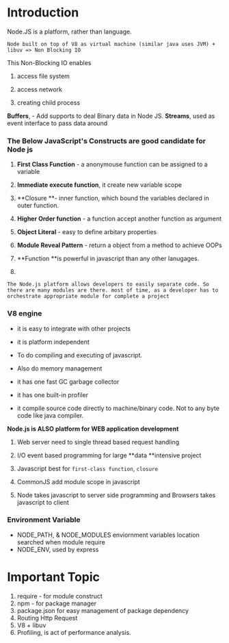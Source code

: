 # Introduction

Node.JS is a platform, rather than language.

```
Node built on top of V8 as virtual machine (similar java uses JVM) + libuv => Non Blocking IO 
```

This Non-Blocking IO enables

1. access file system

2. access network

3. creating child process


**Buffers**, - Add supports to deal Binary data in Node JS.
**Streams**, used as event interface to pass data around

### The Below JavaScript's Constructs  are good candidate for Node js

1. **First Class Function** - a anonymouse function can be assigned to a variable

2. **Immediate execute function**, it create new variable scope

3. **Closure **- inner function, which bound the variables declared in outer function.

4. **Higher Order function** - a function accept another function as argument

5. **Object Literal** -  easy to define arbitary properties

6. **Module Reveal Pattern** -  return a object from a method to achieve OOPs

7. **Function **is powerful in javascript than any other lanugages.
8. 

`The Node.js platform allows developers to easily separate code. So there are many modules are there. most of time, as a developer has to orchestrate appropriate module for complete a project`

### V8 engine

* it is easy to integrate with other projects

* it is platform independent

* To do compiling and executing of javascript.

* Also do memory management

* it has one fast GC garbage collector

* it has one built-in profiler

* it compile source code directly to machine\/binary code. Not to any byte code like java compiler.


**Node.js is ALSO platform for WEB application development**

1. Web server need to single thread based request handling
2. I\/O event based programming for large **data **intensive project
3. Javascript best for `first-class function`, `closure`
4. CommonJS add module scope in javascript

5. Node takes javascript to server side programming and  Browsers takes javascript to client


### Environment Variable

* NODE\_PATH, & NODE\_MODULES enviornment variables location searched when module require
* NODE\_ENV, used by express

# Important Topic

1. require - for module construct
2. npm -  for package manager
3. package.json for easy management of package dependency
4. Routing Http Request
5. ​V8 + libuv
6. Profiling, is act of performance analysis.

